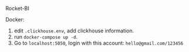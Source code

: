 Rocket-BI 

Docker:
1. edit `.clickhouse.env`, add clickhouse information.
2. run `docker-compose up -d`.
3. Go to `localhost:5050`, login with this account: `hello@gmail.com/123456`
